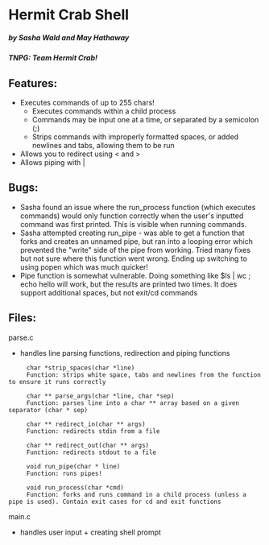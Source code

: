 # Hermit Crab Shell
##### by Sasha Wald and May Hathaway
##### TNPG: Team Hermit Crab!

## Features:
- Executes commands of up to 255 chars!
  - Executes commands within a child process
  - Commands may be input one at a time, or separated by a semicolon (;)
  - Strips commands with improperly formatted spaces, or added newlines and tabs, allowing them to be run
- Allows you to redirect using < and >
- Allows piping with |

## Bugs:
- Sasha found an issue where the run_process function (which executes commands) would only function correctly when the user's inputted command was first printed. This is visible when running commands.
- Sasha attempted creating run_pipe - was able to get a function that forks and creates an unnamed pipe, but ran into a looping error which prevented the "write" side of the pipe from working. Tried many fixes but not sure where this function went wrong. Ending up switching to using popen which was much quicker!
- Pipe function is somewhat vulnerable. Doing something like $ls | wc ; echo hello will work, but the results are printed two times. It does support additional spaces, but not exit/cd commands

## Files:
parse.c
- handles line parsing functions, redirection and piping functions
 ```
      char *strip_spaces(char *line)
      Function: strips white space, tabs and newlines from the function to ensure it runs correctly
      
      char ** parse_args(char *line, char *sep)
      Function: parses line into a char ** array based on a given separator (char * sep)
      
      char ** redirect_in(char ** args)
      Function: redirects stdin from a file
      
      char ** redirect_out(char ** args)
      Function: redirects stdout to a file
      
      void run_pipe(char * line)
      Function: runs pipes!
      
      void run_process(char *cmd)
      Function: forks and runs command in a child process (unless a pipe is used). Contain exit cases for cd and exit functions
```
main.c
- handles user input + creating shell prompt
